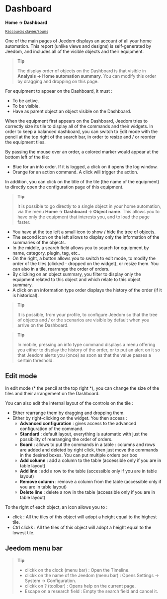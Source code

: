 # Dashboard
**Home → Dashboard**

<small>[Raccourcis clavier/souris](shortcuts.md)</small>

One of the main pages of Jeedom displays an account of all your home automation.
This report (unlike views and designs) is self-generated by Jeedom, and includes all of the visible objects and their equipment.

> **Tip**
>
> The display order of objects on the Dashboard is that visible in **Analysis → Home automation summary**. You can modify this order by dragging and dropping on this page.

For equipment to appear on the Dashboard, it must :
- To be active.
- To be visible.
- Have as parent object an object visible on the Dashboard.

When the equipment first appears on the Dashboard, Jeedom tries to correctly size its tile to display all of the commands and their widgets.
In order to keep a balanced dashboard, you can switch to Edit mode with the pencil at the top right of the search bar, in order to resize and / or reorder the equipment tiles.

By passing the mouse over an order, a colored marker would appear at the bottom left of the tile:
- Blue for an info order. If it is logged, a click on it opens the log window.
- Orange for an action command. A click will trigger the action.

In addition, you can click on the title of the tile (the name of the equipment) to directly open the configuration page of this equipment.

> **Tip**
>
> It is possible to go directly to a single object in your home automation, via the menu **Home → Dashboard → Object name**.
> This allows you to have only the equipment that interests you, and to load the page faster.

- You have at the top left a small icon to show / hide the tree of objects.
- The second icon on the left allows to display only the information of the summaries of the objects.
- In the middle, a search field allows you to search for equipment by name, category, plugin, tag, etc..
- On the right, a button allows you to switch to edit mode, to modify the order of the tiles (clicked - dropped on the widget), or resize them. You can also in a tile, rearrange the order of orders.
- By clicking on an object summary, you filter to display only the equipment related to this object and which relate to this object summary.
- A click on an information type order displays the history of the order (if it is historical).

> **Tip**
>
> It is possible, from your profile, to configure Jeedom so that the tree of objects and / or the scenarios are visible by default when you arrive on the Dashboard.

> **Tip**
>
> In mobile, pressing an info type command displays a menu offering you either to display the history of the order, or to put an alert on it so that Jeedom alerts you (once) as soon as that the value passes a certain threshold.


## Edit mode

In edit mode (* the pencil at the top right *), you can change the size of the tiles and their arrangement on the Dashboard.

You can also edit the internal layout of the controls on the tile :

- Either rearrange them by dragging and dropping them.
- Either by right-clicking on the widget. You then access :
    - **Advanced configuration** : gives access to the advanced configuration of the command.
    - **Standard** : default layout, everything is automatic with just the possibility of rearranging the order of orders.
    - **Board** : allows to put the commands in a table : columns and rows are added and deleted by right click, then just move the commands in the desired boxes. You can put multiple orders per box
    - **Add column** : add a column to the table (accessible only if you are in table layout)
    - **Add line** : add a row to the table (accessible only if you are in table layout)
    - **Remove column** : remove a column from the table (accessible only if you are in table layout)
    - **Delete line** : delete a row in the table (accessible only if you are in table layout)

To the right of each object, an icon allows you to :

- click : All the tiles of this object will adopt a height equal to the highest tile.
- Ctrl clickk : All the tiles of this object will adopt a height equal to the lowest tile.

## Jeedom menu bar

> **Tip**
>
> - clickk on the clock (menu bar) : Open the Timeline.
> - clickk on the name of the Jeedom (menu bar) : Opens Settings → System → Configuration.
> - clickk on ? (toolbar) : Opens help on the current page.
> - Escape on a research field : Empty the search field and cancel it.
